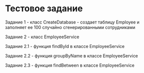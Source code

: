 # Тестовое задание
Задание 1 - класс CreateDatabase - создает таблицу Employee и заполняет ее 100 случайно сгенерированными сотрудниками

Задание 2 - класс EmployeeService

Задание 2.1 - функция findById в классе EmployeeService

Задание 2.2 - функция groupByName в классе EmployeeService

Задание 2.3 - функция findBetween в классе EmployeeService


